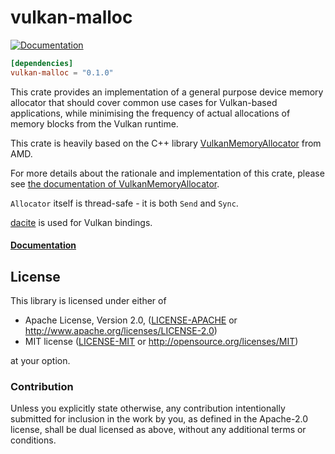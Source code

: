 # vulkan-malloc

[![Documentation](https://docs.rs/vulkan-malloc/badge.svg)](https://docs.rs/vulkan-malloc)

```toml
[dependencies]
vulkan-malloc = "0.1.0"
```

This crate provides an implementation of a general purpose device memory allocator that should
cover common use cases for Vulkan-based applications, while minimising the frequency of
actual allocations of memory blocks from the Vulkan runtime.

This crate is heavily based on the C++ library
[VulkanMemoryAllocator](https://github.com/GPUOpen-LibrariesAndSDKs/VulkanMemoryAllocator)
from AMD.

For more details about the rationale and implementation of this crate, please see
[the documentation of VulkanMemoryAllocator](https://gpuopen-librariesandsdks.github.io/VulkanMemoryAllocator/html/).

`Allocator` itself is thread-safe - it is both `Send` and `Sync`.

[dacite](https://gitlab.com/dennis-hamester/dacite) is used for Vulkan bindings.

#### [Documentation](https://docs.rs/vulkan-malloc)

## License

This library is licensed under either of

 * Apache License, Version 2.0, ([LICENSE-APACHE](LICENSE-APACHE) or
   http://www.apache.org/licenses/LICENSE-2.0)
 * MIT license ([LICENSE-MIT](LICENSE-MIT) or
   http://opensource.org/licenses/MIT)

at your option.

### Contribution

Unless you explicitly state otherwise, any contribution intentionally submitted
for inclusion in the work by you, as defined in the Apache-2.0 license, shall be
dual licensed as above, without any additional terms or conditions.